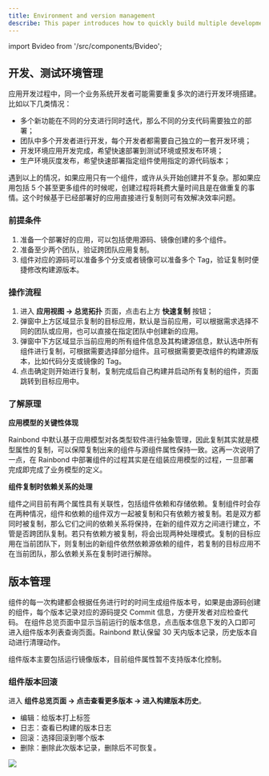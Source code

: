```yaml
---
title: Environment and version management
describe: This paper introduces how to quickly build multiple development environments through application replication function to improve the efficiency of developers to build development environments
---
```


import Bvideo from '/src/components/Bvideo';

<Bvideo src="//player.bilibili.com/player.html?aid=820892498&bvid=BV1334y1f76U&cid=983036584&page=6" />

## 开发、测试环境管理

应用开发过程中，同一个业务系统开发者可能需要重复多次的进行开发环境搭建。比如以下几类情况：

- 多个新功能在不同的分支进行同时迭代，那么不同的分支代码需要独立的部署；
- 团队中多个开发者进行开发，每个开发者都需要自己独立的一套开发环境；
- 开发环境应用开发完成，希望快速部署到测试环境或预发布环境；
- 生产环境灰度发布，希望快速部署指定组件使用指定的源代码版本；

遇到以上的情况，如果应用只有一个组件，或许从头开始创建并不复杂。那如果应用包括 5 个甚至更多组件的时候呢，创建过程将耗费大量时间且是在做重复的事情。这个时候基于已经部署好的应用直接进行复制则可有效解决效率问题。

### 前提条件

1. 准备一个部署好的应用，可以包括使用源码、镜像创建的多个组件。
2. 准备至少两个团队，验证跨团队应用复制。
3. 组件对应的源码可以准备多个分支或者镜像可以准备多个 Tag，验证复制时便捷修改构建源版本。

### 操作流程

1. 进入 **应用视图 -> 总览拓扑** 页面，点击右上方 **快速复制** 按钮；
2. 弹窗中上方区域显示复制的目标应用，默认是当前应用，可以根据需求选择不同的团队或应用，也可以直接在指定团队中创建新的应用。
3. 弹窗中下方区域显示当前应用的所有组件信息及其构建源信息，默认选中所有组件进行复制，可根据需要选择部分组件。且可根据需要更改组件的构建源版本，比如代码分支或镜像的 Tag。
4. 点击确定则开始进行复制，复制完成后自己构建并启动所有复制的组件，页面跳转到目标应用中。

### 了解原理

**应用模型的关键性体现**

Rainbond 中默认基于应用模型对各类型软件进行抽象管理，因此复制其实就是模型属性的复制，可以保障复制出来的组件与源组件属性保持一致。这再一次说明了一点，在 Rainbond 中部署组件的过程其实是在组装应用模型的过程，一旦部署完成即完成了业务模型的定义。

**组件复制时依赖关系的处理**

组件之间目前有两个属性具有关联性，包括组件依赖和存储依赖。复制组件时会存在两种情况，组件和依赖的组件双方一起被复制和只有依赖方被复制。若是双方都同时被复制，那么它们之间的依赖关系将保持，在新的组件双方之间进行建立，不管是否跨团队复制。若只有依赖方被复制，将会出现两种处理模式。复制的目标应用在当前团队下，则复制出的新组件依然依赖源依赖的组件，若复制的目标应用不在当前团队，那么依赖关系在复制时进行解除。

## 版本管理​

组件的每一次构建都会根据任务进行时的时间生成组件版本号，如果是由源码创建的组件，每个版本记录对应的源码提交 Commit 信息，方便开发者对应检查代码。 在组件总览页面中显示当前运行的版本信息，点击版本信息下发的入口即可进入组件版本列表查询页面。Rainbond 默认保留 30 天内版本记录，历史版本自动进行清理动作。

组件版本主要包括运行镜像版本，目前组件属性暂不支持版本化控制。

### 组件版本回滚

进入 **组件总览页面  -> 点击查看更多版本 -> 进入构建版本历史**。

- 编辑：给版本打上标签
- 日志：查看已构建的版本日志
- 回滚：选择回滚到哪个版本
- 删除：删除此次版本记录，删除后不可恢复。

![](https://static.goodrain.com/docs/5.6/use-manual/component-manage/overview/rollback.png)
